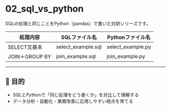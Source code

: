 # 02_sql_vs_python

SQLの処理と同じことをPython（pandas）で書いた対訳シリーズです。

| 処理内容        | SQLファイル名         | Pythonファイル名        |
|----------------|----------------------|--------------------------|
| SELECT文基本    | select_example.sql    | select_example.py        |
| JOIN＋GROUP BY  | join_example.sql      | join_example.py          |

---

## 🌱 目的

- SQLとPythonで「同じ処理をどう書くか」を対比して理解する
- データ分析・自動化・業務改善に応用しやすい視点を育てる
